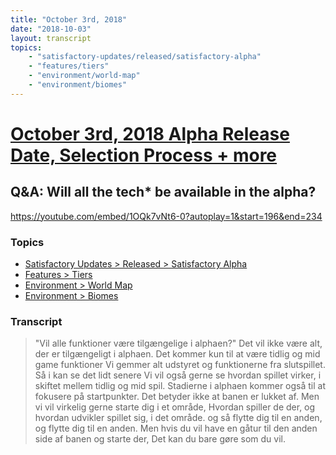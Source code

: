 ```yaml
---
title: "October 3rd, 2018"
date: "2018-10-03"
layout: transcript
topics: 
    - "satisfactory-updates/released/satisfactory-alpha"
    - "features/tiers"
    - "environment/world-map"
    - "environment/biomes"
---
```

# [October 3rd, 2018 Alpha Release Date, Selection Process + more](../2018-10-03.md)
## Q&A: Will all the tech* be available in the alpha?
https://youtube.com/embed/1OQk7vNt6-0?autoplay=1&start=196&end=234
### Topics
* [Satisfactory Updates > Released > Satisfactory Alpha](../topics/satisfactory-updates/released/satisfactory-alpha.md)
* [Features > Tiers](../topics/features/tiers.md)
* [Environment > World Map](../topics/environment/world-map.md)
* [Environment > Biomes](../topics/environment/biomes.md)

### Transcript

> &quot;Vil alle funktioner være tilgængelige i alphaen?&quot;
> Det vil ikke være alt, der er tilgængeligt i alphaen.
> Det kommer kun til at være tidlig og mid game funktioner
> Vi gemmer alt udstyret og funktionerne fra slutspillet.
> Så i kan se det lidt senere
> Vi vil også gerne se hvordan spillet virker, i skiftet mellem tidlig og mid spil.
> Stadierne i alphaen kommer også til at fokusere på startpunkter.
> Det betyder ikke at banen er lukket af.
> Men vi vil virkelig gerne starte dig i et område,
> Hvordan spiller de der,
> og hvordan udvikler spillet sig, i det område.
> og så flytte dig til en anden, og flytte dig til en anden.
> Men hvis du vil have en gåtur til den anden side af banen og starte der,
> Det kan du bare gøre som du vil.
